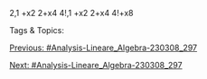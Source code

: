 2,1 +x2
2+x4
4!,1 +x2
2+x4
4!+x8

   Tags & Topics:
   

[Previous: #Analysis-Lineare_Algebra-230308_297](Analysis-Lineare_Algebra-230308_297.md)

[Next: #Analysis-Lineare_Algebra-230308_297](Analysis-Lineare_Algebra-230308_297.md)